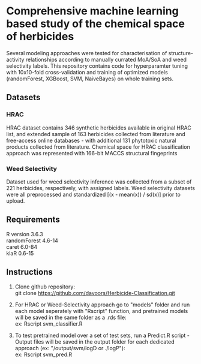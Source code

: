 # Comprehensive machine learning based study of the chemical space of herbicides

Several modeling approaches were tested for characterisation of structure-activity relationships according to manually currated MoA/SoA and weed selectivity labels.
This repository contains code for hyperparamter tuning with 10x10-fold cross-validation and training of optimized models (randomForest, XGBoost, SVM, NaiveBayes) on whole training sets.

## Datasets 

### HRAC
HRAC dataset contains 346 synthetic herbicides available in original HRAC list, and extended sample of 163 herbicides collected from literature and free-access online databases - with additional 131 phytotoxic natural products collected from literature. Chemical space for HRAC classification approach was represented with 166-bit MACCS structural fingeprints

### Weed Selectivity
Dataset used for weed selectivity inference was collected from a subset of 221 herbicides, respectively, with assigned labels. Weed selectivity datasets were all preprocessed and standardized [(x - mean(x)) / sd(x)] prior to upload.


## Requirements
R version 3.6.3  
randomForest 4.6-14  
caret 6.0-84  
klaR 0.6-15  


## Instructions 

1) Clone github repository:    
git clone https://github.com/davoors/Herbicide-Classification.git

2) For HRAC or Weed-Selectivity approach go to "models" folder and run each model seperately with "Rscript" function, and pretrained models will be saved in the same folder as a .rds file:  
ex: Rscript svm_classifier.R

3) To test pretrained model over a set of test sets, run a Predict.R script - Output files will be saved in the output folder for each dedicated approach (ex: "/output/svm/logD or ./logP"):  
ex: Rscript svm_pred.R

